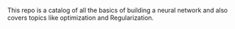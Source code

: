 This repo is a catalog of all the basics of building a neural network and also covers topics like optimization and Regularization.
